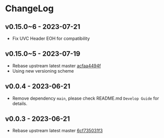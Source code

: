 # ChangeLog

## v0.15.0~6 - 2023-07-21

* Fix UVC Header EOH for compatibility

## v0.15.0~5 - 2023-07-19

* Rebase upstream latest master [acfaa4494f](https://github.com/hathach/tinyusb/commit/acfaa4494faccd615475e4ae9d3df940ed13d7af)
* Using new versioning scheme

## v0.0.4 - 2023-06-21

* Remove dependency `main`, please check README.md `Develop Guide` for details.

## v0.0.3 - 2023-06-21

* Rebase upstream latest master [6cf735031f3](https://github.com/hathach/tinyusb/commit/6cf735031f35cd223231b7f94b8c3caa8286cb9e)